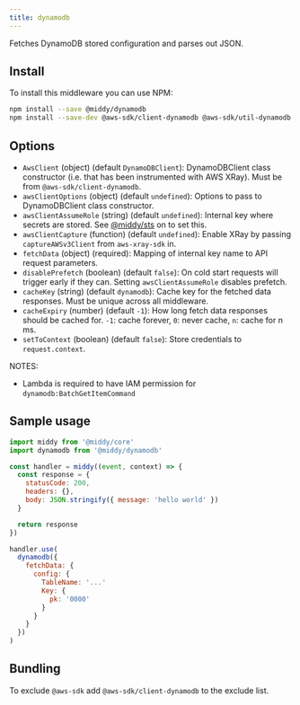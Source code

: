 ```yaml
---
title: dynamodb
---
```


Fetches DynamoDB stored configuration and parses out JSON.

## Install

To install this middleware you can use NPM:

```bash npm2yarn
npm install --save @middy/dynamodb
npm install --save-dev @aws-sdk/client-dynamodb @aws-sdk/util-dynamodb
```

## Options

- `AwsClient` (object) (default `DynamoDBClient`): DynamoDBClient class constructor (i.e. that has been instrumented with AWS XRay). Must be from `@aws-sdk/client-dynamodb`.
- `awsClientOptions` (object) (default `undefined`): Options to pass to DynamoDBClient class constructor.
- `awsClientAssumeRole` (string) (default `undefined`): Internal key where secrets are stored. See [@middy/sts](/docs/middlewares/sts) on to set this.
- `awsClientCapture` (function) (default `undefined`): Enable XRay by passing `captureAWSv3Client` from `aws-xray-sdk` in.
- `fetchData` (object) (required): Mapping of internal key name to API request parameters.
- `disablePrefetch` (boolean) (default `false`): On cold start requests will trigger early if they can. Setting `awsClientAssumeRole` disables prefetch.
- `cacheKey` (string) (default `dynamodb`): Cache key for the fetched data responses. Must be unique across all middleware.
- `cacheExpiry` (number) (default `-1`): How long fetch data responses should be cached for. `-1`: cache forever, `0`: never cache, `n`: cache for n ms.
- `setToContext` (boolean) (default `false`): Store credentials to `request.context`.

NOTES:

- Lambda is required to have IAM permission for `dynamodb:BatchGetItemCommand`

## Sample usage

```javascript
import middy from '@middy/core'
import dynamodb from '@middy/dynamodb'

const handler = middy((event, context) => {
  const response = {
    statusCode: 200,
    headers: {},
    body: JSON.stringify({ message: 'hello world' })
  }

  return response
})

handler.use(
  dynamodb({
    fetchData: {
      config: {
        TableName: '...'
        Key: {
          pk: '0000'
        }
      }
    }
  })
)
```

## Bundling

To exclude `@aws-sdk` add `@aws-sdk/client-dynamodb` to the exclude list.
